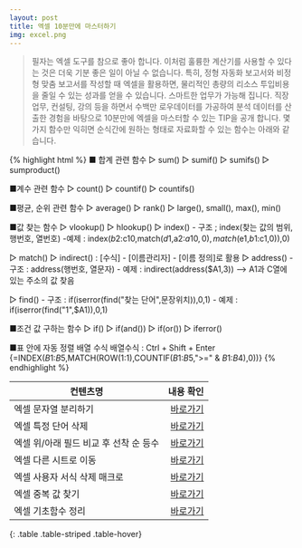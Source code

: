 ```yaml
---
layout: post
title: 엑셀 10분만에 마스터하기
img: excel.png
---
```


<blockquote>
필자는 엑셀 도구를 참으로 좋아 합니다.
이처럼 훌륭한 계산기를 사용할 수 있다는 것은 더욱 기분 좋은 일이 아닐 수 없습니다.
특히, 정형 자동화 보고서와 비정형 맞춤 보고서를 작성할 때 엑셀을 활용하면, 물리적인 총량의 리소스 투입비용을 줄일 수 있는 성과를 얻을 수 있습니다.
스마트한 업무가 가능해 집니다.
직장 업무, 컨설팅, 강의 등을 하면서 수백만 로우데이터를 가공하여 분석 데이터를 산출한 경험을 바탕으로 10분만에 엑셀을 마스터할 수 있는 TIP을 공개 합니다.
몇 가지 함수만 익히면 순식간에 원하는 형태로 자료화할 수 있는 함수는 아래와 같습니다.
</blockquote>

{% highlight html %}
■ 합계 관련 함수
▷ sum()
▷ sumif()
▷ sumifs()
▷ sumproduct()

■계수 관련 함수
▷ count()
▷ countif()
▷ countifs()

■평균, 순위 관련 함수
▷ average()
▷ rank()
▷ large(), small(), max(), min()

■값 찾는 함수
▷ vlookup()
▷ hlookup()
▷ index()
    - 구조 ; index(찾는 값의 범위, 행번호, 열번호)
    -예제 : index($b2:$c10,match($d1,$a2:$a10,0),match($e1,$b1:$c1,0)),0)

▷ match()
▷ indirect() : [수식] - [이름관리자] - [이름 정의]로 활용
▷ address()
    - 구조 : address(행번호, 열문자)
    - 예제 : indirect(address($A1,3)) --> A1과 C열에 있는 주소의 값 찾음

▷ find()
    - 구조 : if(iserror(find("찾는 단어",문장위치)),0,1)
    - 예제 : if(iserror(find("1",$A1)),0,1)

■조건 값 구하는 함수
▷ if()
▷ if(and())
▷ if(or())
▷ iferror()

■표 안에 자동 정렬 배열 수식
배열수식 : Ctrl + Shift + Enter
{=INDEX($B$1:$B$5,MATCH(ROW(1:1),COUNTIF($B$1:$B$5,">=" & $B$1:$B$4),0))}
{% endhighlight %}

|  컨텐츠명  |    내용 확인 |
|----------|------------:|
| 엑셀 문자열 분리하기 | <a href="http://sjmw1030.blog.me/221464959893"> 바로가기 </a> |
| 엑셀 특정 단어 삭제 | <a href="http://sjmw1030.blog.me/221380168039"> 바로가기 </a> |
| 엑셀 위/아래 필드 비교 후 선착 순 등수 | <a href="http://sjmw1030.blog.me/221229785108"> 바로가기 </a> |
| 엑셀 다른 시트로 이동 | <a href="http://sjmw1030.blog.me/221206932694"> 바로가기 </a> |
| 엑셀 사용자 서식 삭제 매크로 | <a href="https://sjmw1030.blog.me/140208861225"> 바로가기 </a> |
| 엑셀 중복 값 찾기 | <a href="https://sjmw1030.blog.me/140115922817"> 바로가기 </a> |
| 엑셀 기초함수 정리 | <a href="https://sjmw1030.blog.me/140115920800"> 바로가기 </a> |
{: .table .table-striped .table-hover}
